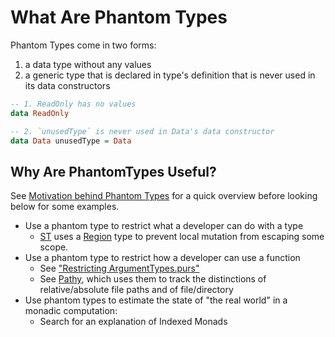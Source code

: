 # What Are Phantom Types

Phantom Types come in two forms:
1. a data type without any values
2. a generic type that is declared in type's definition that is never used in its data constructors
```purescript
-- 1. ReadOnly has no values
data ReadOnly

-- 2. `unusedType` is never used in Data's data constructor
data Data unusedType = Data
```

## Why Are PhantomTypes Useful?

See [Motivation behind Phantom Types](https://stackoverflow.com/questions/28247543/motivation-behind-phantom-types/28250226#28250226) for a quick overview before looking below for some examples.

- Use a phantom type to restrict what a developer can do with a type
    - [ST](https://pursuit.purescript.org/packages/purescript-st/4.0.0/docs/Control.Monad.ST.Internal#t:ST) uses a [Region](https://pursuit.purescript.org/packages/purescript-st/4.0.0/docs/Control.Monad.ST.Internal#k:Region) type to prevent local mutation from escaping some scope.
- Use a phantom type to restrict how a developer can use a function
    - See ["Restricting ArgumentTypes.purs"](./02-Restricting-Argument-Types.purs)
    - See [Pathy](https://github.com/slamdata/purescript-pathy#introduction), which uses them to track the distinctions of relative/absolute file paths and of file/directory
- Use phantom types to estimate the state of "the real world" in a monadic computation:
    - Search for an explanation of Indexed Monads
